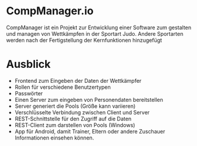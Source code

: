 # CompManager.io
CompManager ist ein Projekt zur Entwicklung einer Software zum gestalten und managen von Wettkämpfen in der Sportart Judo.
Andere Sportarten werden nach der Fertigstellung der Kernfunktionen hinzugefügt

# Ausblick
 - Frontend zum Eingeben der Daten der Wettkämpfer
 - Rollen für verschiedene Benutzertypen
 - Passwörter
 - Einen Server zum eingeben von Personendaten bereitstellen
 - Server generiert die Pools (Größe kann variieren)
 - Verschlüsselte Verbindung zwischen Client und Server
 - REST-Schnittstelle für den Zugriff auf die Daten
 - REST-Client zum darstellen von Pools (Windows)
 - App für Android, damit Trainer, Eltern oder andere Zuschauer Informationen einsehen können.
